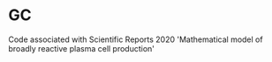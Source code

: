 # GC
Code associated with Scientific Reports 2020 'Mathematical model of broadly reactive plasma cell production'
